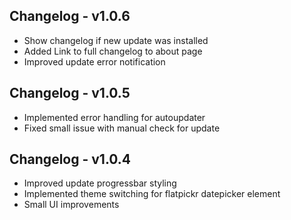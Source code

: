 ## Changelog - v1.0.6
- Show changelog if new update was installed
- Added Link to full changelog to about page
- Improved update error notification


## Changelog - v1.0.5
- Implemented error handling for autoupdater
- Fixed small issue with manual check for update


## Changelog - v1.0.4

- Improved update progressbar styling
- Implemented theme switching for flatpickr datepicker element
- Small UI improvements